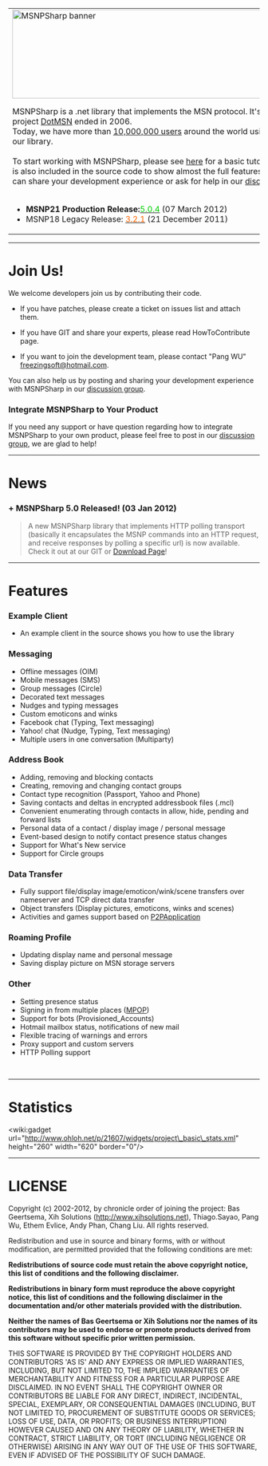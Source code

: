 <table cellpadding='0' width='706' border='0' cellspacing='10'>
<tr>
<td><img src='http://wiki.msnp-sharp.googlecode.com/git/images/MSNPSharp_banner.png' alt='MSNPSharp banner' width='680' height='178' />

MSNPSharp is a .net library that implements the MSN protocol. It's the continuation of project <a href='http://www.xihsolutions.net/dotmsn/'>DotMSN</a> ended in 2006.<br>
Today, we have more than  <a href='http://code.google.com/p/msnp-sharp/wiki/MSNPSharp_Users'>10,000,000 users</a> around the world using services based on our library.<br>
<br>
To start working with MSNPSharp, please see <a href='http://code.google.com/p/msnp-sharp/wiki/KB_Tutorial'>here</a> for a basic tutorial. An example client is also included in the source code to show almost the full features of MSNPSharp. Or you can share your development experience or ask for help in our <a href='http://groups.google.com/group/msnpsharp'>discussion group</a>.<br>
<br />
<ul><li><b>MSNP21 Production Release:</b><a href='http://code.google.com/p/msnp-sharp/wiki/MSNPSharp_v5X' title='5.X change log'><font color='#00CC00'>5.0.4</font></a> (07 March 2012)<b><br>
</li><li></b> MSNP18 Legacy Release: <a href='http://code.google.com/p/msnp-sharp/wiki/MSNPSharp_v30' title='3.0 change log'><font color='#FF6600'>3.2.1</font></a> (21 December 2011)<b></li></ul></b>

</td>
</tr>
</table>

---


# Join Us! #

We welcome developers join us by contributing their code.

  * If you have patches, please create a ticket on issues list and attach them.

  * If you have GIT and share your experts, please read HowToContribute page.

  * If you want to join the development team, please contact "Pang WU" <freezingsoft@hotmail.com>.

You can also help us by posting and sharing your development experience with MSNPSharp in our [discussion group](http://groups.google.com/group/msnpsharp).

### Integrate MSNPSharp to Your Product ###

If you need any support or have question regarding how to integrate MSNPSharp to your own product,
please feel free to post in our [discussion group](http://groups.google.com/group/msnpsharp), we are glad to help!



---


# News #

### + MSNPSharp 5.0 Released! (03 Jan 2012) ###
> A new MSNPSharp library that implements HTTP polling transport (basically it encapsulates the MSNP commands into an HTTP request, and receive responses by polling a specific url) is now available. Check it out at our GIT or <a href='http://code.google.com/p/msnp-sharp/wiki/Downloads?tm=2'>Download Page</a>!


---



# Features #

### Example Client ###

  * An example client in the source shows you how to use the library

### Messaging ###

  * Offline messages (OIM)
  * Mobile messages (SMS)
  * Group messages (Circle)
  * Decorated text messages
  * Nudges and typing messages
  * Custom emoticons and winks
  * Facebook chat (Typing, Text messaging)
  * Yahoo! chat (Nudge, Typing, Text messaging)
  * Multiple users in one conversation (Multiparty)

### Address Book ###

  * Adding, removing and blocking contacts
  * Creating, removing and changing contact groups
  * Contact type recognition (Passport, Yahoo and Phone)
  * Saving contacts and deltas in encrypted addressbook files (.mcl)
  * Convenient enumerating through contacts in allow, hide, pending and forward lists
  * Personal data of a contact / display image / personal message
  * Event-based design to notify contact presence status changes
  * Support for What's New service
  * Support for Circle groups

### Data Transfer ###

  * Fully support file/display image/emoticon/wink/scene transfers over nameserver and TCP direct data transfer
  * Object transfers (Display pictures, emoticons, winks and scenes)
  * Activities and games support based on [P2PApplication](http://code.google.com/p/msnp-sharp/wiki/P2PApplication)

### Roaming Profile ###

  * Updating display name and personal message
  * Saving display picture on MSN storage servers

### Other ###

  * Setting presence status
  * Signing in from multiple places ([MPOP](http://code.google.com/p/msnp-sharp/wiki/MPOP))
  * Support for bots (Provisioned\_Accounts)
  * Hotmail mailbox status, notifications of new mail
  * Flexible tracing of warnings and errors
  * Proxy support and custom servers
  * HTTP Polling support

<br />

---




# Statistics #
&lt;wiki:gadget url="http://www.ohloh.net/p/21607/widgets/project\_basic\_stats.xml" height="260" width="620" border="0"/&gt;

---


# LICENSE #
Copyright (c) 2002-2012, by chronicle order of joining the project: Bas Geertsema, Xih Solutions (http://www.xihsolutions.net), Thiago.Sayao, Pang Wu, Ethem Evlice, Andy Phan, Chang Liu. All rights reserved.

Redistribution and use in source and binary forms, with or without modification, are permitted provided that the following conditions are met:

**Redistributions of source code must retain the above copyright notice, this list of conditions and the following disclaimer.**

**Redistributions in binary form must reproduce the above copyright notice, this list of conditions and the following disclaimer in the documentation and/or other materials provided with the distribution.**

**Neither the names of Bas Geertsema or Xih Solutions nor the names of its contributors may be used to endorse or promote products derived from this software without specific prior written permission.**

THIS SOFTWARE IS PROVIDED BY THE COPYRIGHT HOLDERS AND CONTRIBUTORS 'AS IS' AND ANY EXPRESS OR IMPLIED WARRANTIES, INCLUDING, BUT NOT LIMITED TO, THE IMPLIED WARRANTIES OF MERCHANTABILITY AND
FITNESS FOR A PARTICULAR PURPOSE ARE DISCLAIMED. IN NO EVENT SHALL THE COPYRIGHT OWNER OR CONTRIBUTORS BE LIABLE FOR ANY DIRECT, INDIRECT, INCIDENTAL, SPECIAL, EXEMPLARY, OR CONSEQUENTIAL DAMAGES
(INCLUDING, BUT NOT LIMITED TO, PROCUREMENT OF SUBSTITUTE GOODS OR SERVICES; LOSS OF USE, DATA, OR PROFITS; OR BUSINESS INTERRUPTION) HOWEVER CAUSED AND ON ANY THEORY OF LIABILITY, WHETHER IN CONTRACT,
STRICT LIABILITY, OR TORT (INCLUDING NEGLIGENCE OR OTHERWISE) ARISING IN ANY WAY OUT OF THE USE OF THIS SOFTWARE, EVEN IF ADVISED OF THE POSSIBILITY OF SUCH DAMAGE.